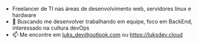 - Freelancer de TI nas áreas de desenvolvimento web, servidores linux e hardware
- 🌱 Buscando me desenvolver trabalhando em equipe, foco em   BackEnd, interessado na cultura devOps
- 📫 Me encontre em luks_dev@outlook.com ou https://luksdev.cloud

<!---
Lukasrangel/Lukasrangel is a ✨ special ✨ repository because its `README.md` (this file) appears on your GitHub profile.
You can click the Preview link to take a look at your changes.
--->

